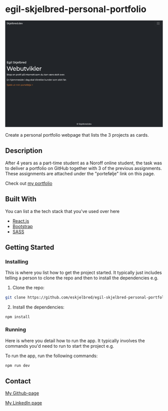 # egil-skjelbred-personal-portfolio

![image](./src/assets/Skjermbilde%202023-02-12%20kl.%2022.50.50.png)


Create a personal portfolio webpage that lists the 3 projects as cards.

## Description

After 4 years as a part-time student as a Noroff online student, the task was to deliver a portfolio on GitHub together with 3 of the previous assignments. These assignments are attached under the "portefølje" link on this page.

Check out [my portfolio](https://eskjelbred-portfolio.herokuapp.com/)

## Built With

You can list a the tech stack that you've used over here

- [React.js](https://reactjs.org/)
- [Bootstrap](https://getbootstrap.com)
- [SASS](https://sass-lang.com/)

## Getting Started

### Installing

This is where you list how to get the project started. It typically just includes telling a person to clone the repo and then to install the dependencies e.g.

1. Clone the repo:

```bash
git clone https://github.com/eskjelbred/egil-skjelbred-personal-portfolio.git
```

2. Install the dependencies:

```
npm install
```

### Running

Here is where you detail how to run the app. It typically involves the commands you'd need to run to start the project e.g.

To run the app, run the following commands:

```bash
npm run dev
```

## Contact

[My Github-page](https://github.com/eskjelbred/)

[My LinkedIn page](https://www.linkedin.com/in/practiz/)
